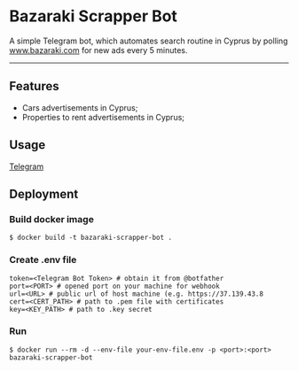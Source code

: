# Bazaraki Scrapper Bot

A simple Telegram bot, which automates search routine in Cyprus
by polling www.bazaraki.com for new ads every 5 minutes.

---

## Features

- Cars advertisements in Cyprus;
- Properties to rent advertisements in Cyprus;

## Usage

[Telegram](https://t.me/bazaraki_watcher_bot)

## Deployment

### Build docker image

```shell
$ docker build -t bazaraki-scrapper-bot .
```

### Create .env file

```shell
token=<Telegram Bot Token> # obtain it from @botfather
port=<PORT> # opened port on your machine for webhook
url=<URL> # public url of host machine (e.g. https://37.139.43.8
cert=<CERT_PATH> # path to .pem file with certificates
key=<KEY_PATH> # path to .key secret
```

### Run

```shell
$ docker run --rm -d --env-file your-env-file.env -p <port>:<port> bazaraki-scrapper-bot
```
